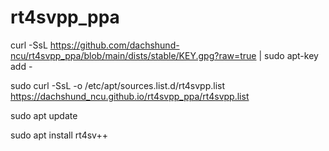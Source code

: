 # rt4svpp_ppa
curl -SsL https://github.com/dachshund-ncu/rt4svpp_ppa/blob/main/dists/stable/KEY.gpg?raw=true | sudo apt-key add -

sudo curl -SsL -o /etc/apt/sources.list.d/rt4svpp.list https://dachshund_ncu.github.io/rt4svpp_ppa/rt4svpp.list

sudo apt update

sudo apt install rt4sv++